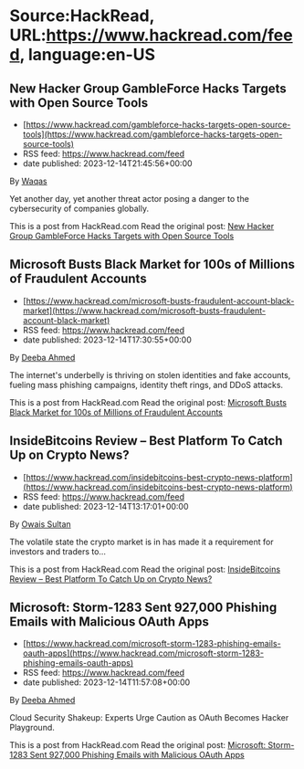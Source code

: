 # Source:HackRead, URL:https://www.hackread.com/feed, language:en-US

## New Hacker Group GambleForce Hacks Targets with Open Source Tools
 - [https://www.hackread.com/gambleforce-hacks-targets-open-source-tools](https://www.hackread.com/gambleforce-hacks-targets-open-source-tools)
 - RSS feed: https://www.hackread.com/feed
 - date published: 2023-12-14T21:45:56+00:00

<p>By <a href="https://www.hackread.com/author/hackread/" rel="nofollow">Waqas</a></p>
<p>Yet another day, yet another threat actor posing a danger to the cybersecurity of companies globally.</p>
<p>This is a post from HackRead.com Read the original post: <a href="https://www.hackread.com/gambleforce-hacks-targets-open-source-tools/" rel="nofollow">New Hacker Group GambleForce Hacks Targets with Open Source Tools</a></p>

## Microsoft Busts Black Market for 100s of Millions of Fraudulent Accounts
 - [https://www.hackread.com/microsoft-busts-fraudulent-account-black-market](https://www.hackread.com/microsoft-busts-fraudulent-account-black-market)
 - RSS feed: https://www.hackread.com/feed
 - date published: 2023-12-14T17:30:55+00:00

<p>By <a href="https://www.hackread.com/author/deeba/" rel="nofollow">Deeba Ahmed</a></p>
<p>The internet's underbelly is thriving on stolen identities and fake accounts, fueling mass phishing campaigns, identity theft rings, and DDoS attacks.</p>
<p>This is a post from HackRead.com Read the original post: <a href="https://www.hackread.com/microsoft-busts-fraudulent-account-black-market/" rel="nofollow">Microsoft Busts Black Market for 100s of Millions of Fraudulent Accounts</a></p>

## InsideBitcoins Review – Best Platform To Catch Up on Crypto News?
 - [https://www.hackread.com/insidebitcoins-best-crypto-news-platform](https://www.hackread.com/insidebitcoins-best-crypto-news-platform)
 - RSS feed: https://www.hackread.com/feed
 - date published: 2023-12-14T13:17:01+00:00

<p>By <a href="https://www.hackread.com/author/owais/" rel="nofollow">Owais Sultan</a></p>
<p>The volatile state the crypto market is in has made it a requirement for investors and traders to&#8230;</p>
<p>This is a post from HackRead.com Read the original post: <a href="https://www.hackread.com/insidebitcoins-best-crypto-news-platform/" rel="nofollow">InsideBitcoins Review &#8211; Best Platform To Catch Up on Crypto News?</a></p>

## Microsoft: Storm-1283 Sent 927,000 Phishing Emails with Malicious OAuth Apps
 - [https://www.hackread.com/microsoft-storm-1283-phishing-emails-oauth-apps](https://www.hackread.com/microsoft-storm-1283-phishing-emails-oauth-apps)
 - RSS feed: https://www.hackread.com/feed
 - date published: 2023-12-14T11:57:08+00:00

<p>By <a href="https://www.hackread.com/author/deeba/" rel="nofollow">Deeba Ahmed</a></p>
<p>Cloud Security Shakeup: Experts Urge Caution as OAuth Becomes Hacker Playground.</p>
<p>This is a post from HackRead.com Read the original post: <a href="https://www.hackread.com/microsoft-storm-1283-phishing-emails-oauth-apps/" rel="nofollow">Microsoft: Storm-1283 Sent 927,000 Phishing Emails with Malicious OAuth Apps</a></p>

